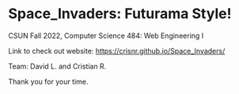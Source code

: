 # Space_Invaders: Futurama Style!
CSUN Fall 2022,
Computer Science 484: Web Engineering I

Link to check out website: https://crisnr.github.io/Space_Invaders/

Team: David L. and Cristian R.

Thank you for your time.
